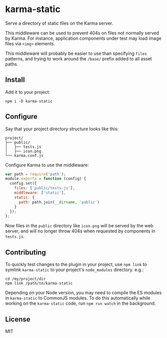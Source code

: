 # karma-static

Serve a directory of static files on the Karma server.

This middleware can be used to prevent 404s on files not normally served by
Karma.  For instance, application components under test may load image files via
`<img>` elements.

This middleware will probably be easier to use than specifying `files` patterns,
and trying to work around the `/base/` prefix added to all asset paths.

## Install

Add it to your project:

```
npm i -D karma-static
```

## Configure

Say that your project directory structure looks like this:

```
project/
├── public/
│   ├── tests.js
│   ├── icon.png
└── karma.conf.js
```

Configure Karma to use the middleware:

```js
var path = require('path');
module.exports = function (config) {
  config.set({
    files: ['public/tests.js'],
    middleware: ['static'],
    static: {
      path: path.join(__dirname, 'public')
    }
  });
};
```

Now files in the `public` directory like `icon.png` will be served by the web
server, and will no longer throw 404s when requested by components in
`tests.js`.

## Contributing

To quickly test changes to the plugin in your project, use `npm link` to symlink
`karma-static` to your project's `node_modules` directory.  e.g.:

```
cd /my/project/dir
npm link /path/to/karma-static
```

Depending on your Node version, you may need to compile the ES modules in
`karma-static` to CommonJS modules.  To do this automatically while working on
the `karma-static` code, run `npm run watch` in the background.

## License

MIT
